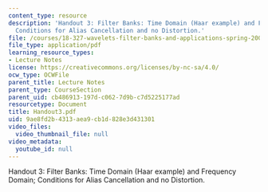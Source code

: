 ```yaml
---
content_type: resource
description: 'Handout 3: Filter Banks: Time Domain (Haar example) and Frequency Domain;
  Conditions for Alias Cancellation and no Distortion.'
file: /courses/18-327-wavelets-filter-banks-and-applications-spring-2003/9ae8fd2b4313aea9cb1d828e3d431301_Handout3.pdf
file_type: application/pdf
learning_resource_types:
- Lecture Notes
license: https://creativecommons.org/licenses/by-nc-sa/4.0/
ocw_type: OCWFile
parent_title: Lecture Notes
parent_type: CourseSection
parent_uid: cb486913-197d-c062-7d9b-c7d5225177ad
resourcetype: Document
title: Handout3.pdf
uid: 9ae8fd2b-4313-aea9-cb1d-828e3d431301
video_files:
  video_thumbnail_file: null
video_metadata:
  youtube_id: null
---
```

Handout 3: Filter Banks: Time Domain (Haar example) and Frequency Domain; Conditions for Alias Cancellation and no Distortion.